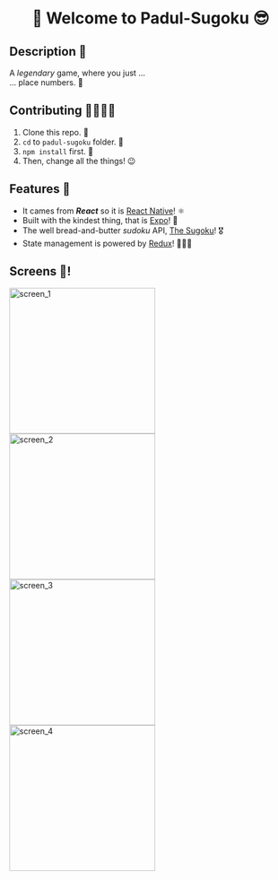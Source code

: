 <h1 align="center">🤩 Welcome to Padul-Sugoku 😎</h1>

## Description 📕

A _legendary_ game, where you just ...   
... place numbers. 🍭

## Contributing 🤜🏼🤛🏼

  1. Clone this repo. 🥳
  2. `cd` to `padul-sugoku` folder. 🤫
  3. `npm install` first. 🤗
  4. Then, change all the things! 😉

## Features 🍿

  - It cames from _**React**_ so it is [React Native](https://reactnative.dev/)! ⚛️
  - Built with the kindest thing, that is [Expo](https://expo.io/)! 🎲
  - The well bread-and-butter _sudoku_ API, [The Sugoku](https://sugoku.herokuapp.com/)! 🎖
  - State management is powered by [Redux](https://redux.js.org/)! 🏄🏻‍♀️

## Screens 📱! 

<div style="flex-direction:row">
  <img src="https://i.imgur.com/TZc1vW2.png" alt="screen_1" width="260">
  <img src="https://i.imgur.com/S7OJ3dD.png" alt="screen_2" width="260">
</div>
<div style="flex-direction:row">
  <img src="https://i.imgur.com/A6oP852.png" alt="screen_3" width="260">
  <img src="https://i.imgur.com/MOwKhvI.png" alt="screen_4" width="260">
</div>

